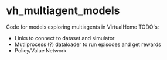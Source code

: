 # vh_multiagent_models
Code for models exploring multiagents in VirtualHome
TODO's:
- Links to connect to dataset and simulator
- Mutliprocess (?) dataloader to run episodes and get rewards
- Policy/Value Network

